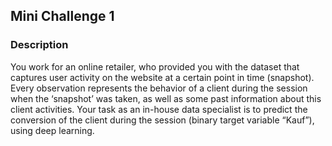 ## Mini Challenge 1

### Description
You work for an online retailer, who provided you with the dataset that captures user activity on the website at a certain point in time (snapshot). Every observation represents the behavior of a client  during the session when the ‘snapshot’ was taken, as well as some past information about this client activities. Your task as an in-house data specialist is to predict the conversion of the client during the session (binary target variable “Kauf”), using deep learning. 
